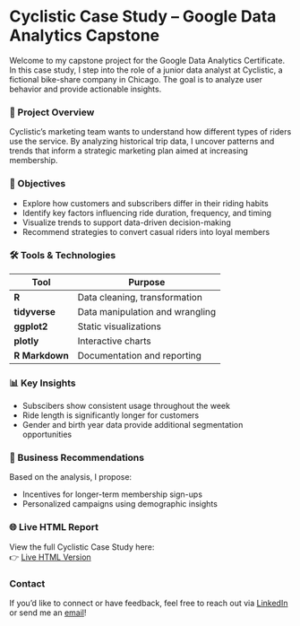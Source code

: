 # Cyclistic Case Study – Google Data Analytics Capstone

Welcome to my capstone project for the Google Data Analytics Certificate. In this case study, I step into the role of a junior data analyst at Cyclistic, a fictional bike-share company in Chicago. The goal is to analyze user behavior and provide actionable insights.

### 📌 Project Overview

Cyclistic’s marketing team wants to understand how different types of riders use the service. By analyzing historical trip data, I uncover patterns and trends that inform a strategic marketing plan aimed at increasing membership.

### 🎯 Objectives

- Explore how customers and subscribers differ in their riding habits
- Identify key factors influencing ride duration, frequency, and timing
- Visualize trends to support data-driven decision-making
- Recommend strategies to convert casual riders into loyal members

### 🛠 Tools & Technologies

| Tool | Purpose |
|--------------|---------------------------------|
| **R** | Data cleaning, transformation |
| **tidyverse** | Data manipulation and wrangling |
| **ggplot2** | Static visualizations |
| **plotly** | Interactive charts |
| **R Markdown** | Documentation and reporting |

### 📊 Key Insights

- Subscibers show consistent usage throughout the week
- Ride length is significantly longer for customers
- Gender and birth year data provide additional segmentation opportunities

### 📌 Business Recommendations

Based on the analysis, I propose:

- Incentives for longer-term membership sign-ups
- Personalized campaigns using demographic insights

### 🌐 Live HTML Report

View the full Cyclistic Case Study here:  
👉 [Live HTML Version](https://zaidfdgh.github.io/Cyclist-Case-Study/Cyclist-Case-Study-R-Markdown.html)


### Contact

If you’d like to connect or have feedback, feel free to reach out via [LinkedIn](https://www.linkedin.com/in/zaid-alfaddagh/) or send me an [email](to:zaidfdgh@gmail.com)!
